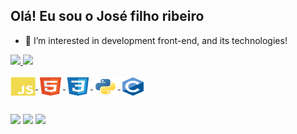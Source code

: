 ## Olá! Eu sou o José filho ribeiro
- 👀 I’m interested in development front-end, and its technologies!

 <div>
  <a href="https://github.com/Jfilhoribeiro">
  <img height="180em" src="https://github-readme-stats.vercel.app/api?username=Jfilhoribeiro&show_icons=true&theme=dracula&include_all_commits=true&count_private=true"/>
  <img height="180em" src="https://github-readme-stats.vercel.app/api/top-langs/?username=jfilhoribeiro&layout=compact&langs_count=7&theme=dracula"/>
</div>

<div style="display: inline_block"><br>
  <img align="center" alt="Ribeiro-Js" height="30" width="40" src="https://raw.githubusercontent.com/devicons/devicon/master/icons/javascript/javascript-plain.svg">
  <img align="center" alt="R-HTML" height="30" width="40" src="https://raw.githubusercontent.com/devicons/devicon/master/icons/html5/html5-original.svg">
  <img align="center" alt="Ribeiro-CSS" height="30" width="40" src="https://raw.githubusercontent.com/devicons/devicon/master/icons/css3/css3-original.svg">
  <img align="center" alt="Ribeiro-Python" height="30" width="40" src="https://raw.githubusercontent.com/devicons/devicon/master/icons/python/python-original.svg">
  <img align="center" alt="Ribeiro-C" height="30" width="40" src="https://github.com/devicons/devicon/blob/master/icons/c/c-original.svg">
</div>
  
##
  
<div>
  <a href="https://instagram.com/ribeiro2.1_" target="_blank"><img src="https://img.shields.io/badge/-Instagram-%23E4405F?style=for-the-badge&logo=instagram&logoColor=white" target="_blank"></a>
  <a href = "mailto:ribeirojosefilho732@gmail.com"><img src="https://img.shields.io/badge/-Gmail-%23333?style=for-the-badge&logo=gmail&logoColor=white" target="_blank"></a>
  <a href="https://https://www.linkedin.com/in/jos%C3%A9-filho-ribeiro-07871b217/" target="_blank"><img src="https://img.shields.io/badge/-LinkedIn-%230077B5?style=for-the-badge&logo=linkedin&logoColor=white" target="_blank"></a>
  
</div>
